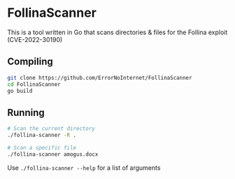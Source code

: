 # FollinaScanner
This is a tool written in Go that scans directories & files for the Follina exploit (CVE-2022-30190)

## Compiling
```sh
git clone https://github.com/ErrorNoInternet/FollinaScanner
cd FollinaScanner
go build
```

## Running
```sh
# Scan the current directory
./follina-scanner -R .

# Scan a specific file
./follina-scanner amogus.docx
```
Use `./follina-scanner --help` for a list of arguments

